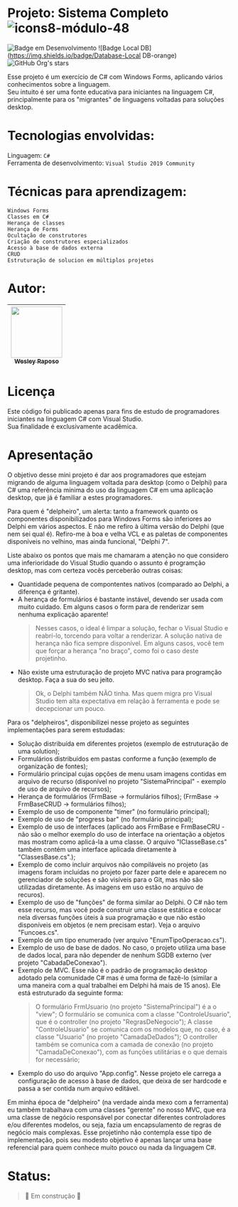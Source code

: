 # Projeto: Sistema Completo ![icons8-módulo-48](https://user-images.githubusercontent.com/50245831/215336291-89542dc0-41b4-4d9b-b4e4-5e250c7e3092.png)

![Badge em Desenvolvimento](https://img.shields.io/badge/Visual%20Studio-Microsoft-blue)
![Badge Local DB](https://img.shields.io/badge/Database-Local DB-orange)
![GitHub Org's stars](https://img.shields.io/github/stars/wesleyRaposo?style=social)

Esse projeto é um exercício de C# com Windows Forms, aplicando vários conhecimentos sobre a linguagem.  
Seu intuito é ser uma fonte educativa para iniciantes na linguagem C#, principalmente para os "migrantes" de linguagens voltadas para soluções desktop.

# Tecnologias envolvidas:

Linguagem: ```C#```  
Ferramenta de desenvolvimento: ```Visual Studio 2019 Community```  

# Técnicas para aprendizagem:

```Windows Forms```  
```Classes em C#```  
```Herança de classes```  
```Herança de Forms```  
```Ocultação de construtores```  
```Criação de construtores especializados```  
```Acesso à base de dados externa```  
```CRUD```  
```Estruturação de solucion em múltiplos projetos```  


# Autor:

| [<img src="https://avatars.githubusercontent.com/u/50245831?v=4" width=115><br><sub>Wesley Raposo</sub>](https://github.com/wesleyRaposo) 
| :---: |


# Licença

Este código foi publicado apenas para fins de estudo de programadores iniciantes na linguagem C# com Visual Studio.  
Sua finalidade é exclusivamente acadêmica.  


# Apresentação

O objetivo desse mini projeto é dar aos programadores que estejam migrando de alguma linguagem voltada para desktop (como o Delphi) para C# uma referência mínima do uso da linguagem C# em uma aplicação desktop, que já é familiar a estes programadores.

Para quem é "delpheiro", um alerta: tanto a framework quanto os componentes disponibilizados para Windows Forms são inferiores ao Delphi em vários aspectos.
E não me refiro à última versão do Delphi (que nem sei qual é). Refiro-me à boa e velha VCL e as paletas de componentes disponíveis no velhino, mas ainda funcional, "Delphi 7".

Liste abaixo os pontos que mais me chamaram a atenção no que considero uma inferioridade do Visual Studio quando o assunto é programção desktop, mas com certeza vocês perceberão outras coisas:
- Quantidade pequena de compontentes nativos (comparado ao Delphi, a diferença é gritante).
- A herança de formulários é bastante instável, devendo ser usada com muito cuidado. Em alguns casos o form para de renderizar sem nenhuma explicação aparente!
  > Nesses casos, o ideal é limpar a solução, fechar o Visual Studio e reabrí-lo, torcendo para voltar a renderizar.
  > A solução nativa de herança não fica sempre disponível. Em alguns casos, você tem que forçar a herança "no braço", como foi o caso deste projetinho.
- Não existe uma estruturação de projeto MVC nativa para programção desktop. Faça a sua do seu jeito.
  > Ok, o Delphi também NÃO tinha. Mas quem migra pro Visual Studio tem alta expectativa em relação à ferramenta e pode se decepcionar um pouco.  
 
Para os "delpheiros", disponibilizei nesse projeto as seguintes implementações para serem estudadas:
- Solução distribuída em diferentes projetos (exemplo de estruturação de uma solution);
- Formulários distribuídos em pastas conforme a função (exemplo de organização de fontes);
- Formulário principal cujas opções de menu usam imagens contidas em arquivo de recurso (disponível no projeto "SistemaPrincipal" - exemplo de uso de arquivo de recursos);
- Herança de formulários (FrmBase -> formulários filhos);
                         (FrmBase -> FrmBaseCRUD -> formulários filhos);
- Exemplo de uso de componente "timer" (no formulário principal);
- Exemplo de uso de "progress bar" (no formulário principal);
- Exemplo de uso de interfaces (aplicado aos FrmBase e FrmBaseCRU - não são o melhor exemplo do uso de interface na orientação a objetos mas mostram como aplicá-la a uma classe. O arquivo "IClasseBase.cs" também contém uma interface aplicada diretamente à "ClassesBase.cs".);
- Exemplo de como incluir arquivos não compiláveis no projeto (as imagens foram incluídas no projeto por fazer parte dele e aparecem no gerenciador de soluções e são visíveis para o Git, mas não são utilizadas diretamente. As imagens em uso estão no arquivo de recuros).
- Exemplo de uso de "funções" de forma similar ao Delphi. O C# não tem esse recurso, mas você pode construir uma classe estática e colocar nela diversas funções úteis à sua programação e que não estão disponíveis em objetos (e nem precisam estar). Veja o arquivo "Funcoes.cs".
- Exemplo de um tipo enumerado (ver arquivo "EnumTipoOperacao.cs").
- Exemplo de uso de base de dados. No caso, o projeto utiliza uma base de dados local, para não depender de nenhum SGDB externo (ver projeto "CabadaDeConexao").
- Exemplo de MVC. Esse não é o padrão de programação desktop adotado pela comunidade C# mas é uma forma de fazê-lo (similar a uma maneira com a qual trabalhei em Delphi há mais de 15 anos).
  Ele está estruturado da seguinte forma:
  > O formulário FrmUsuario (no projeto "SistemaPrincipal") é a o "view";
  > O formulário se comunica com a classe "ControleUsuario", que é o controller (no projeto "RegrasDeNegocio");
  > A classe "ControleUsuario" se comunica com os modelos que, no caso, é a classe "Usuario" (no projeto "CamadaDeDados");
    O controller também se comunica com a camada de conexão (no projeto "CamadaDeConexao"), com as funções utilitárias e o que demais for necessário;
- Exemplo do uso do arquivo "App.config". Nesse projeto ele carrega a configuração de acesso à base de dados, que deixa de ser hardcode e passa a ser contida num arquivo editável.  

Em minha época de "delpheiro" (na verdade ainda mexo com a ferramenta) eu também trabalhava com uma classes "gerente" no nosso MVC, que era uma classe de negócio responsável por conectar diferentes controladores e/ou diferentes modelos, ou seja, fazia um encapsulamento de regras de negócio mais complexas. Esse projetinho não contempla esse tipo de implementação, pois seu modesto objetivo é apenas lançar uma base referencial para quem conhece muito pouco ou nada da linguagem C#.

# Status:

> :construction: Em construção :construction:
